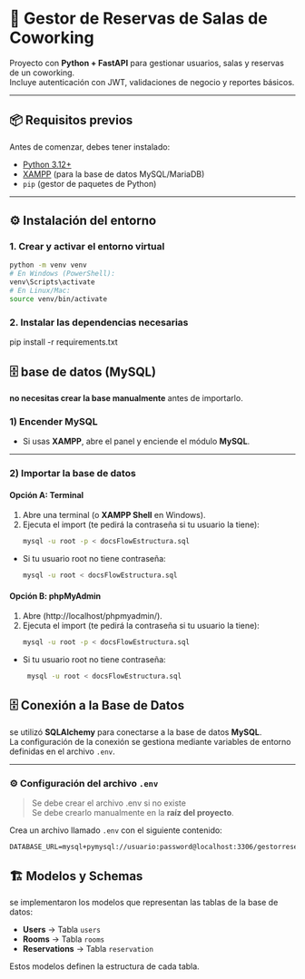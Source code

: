 # 🏢 Gestor de Reservas de Salas de Coworking

Proyecto con **Python + FastAPI** para gestionar usuarios, salas y reservas de un coworking.  
Incluye autenticación con JWT, validaciones de negocio y reportes básicos.  

---

## 📦 Requisitos previos

Antes de comenzar, debes tener instalado:

- [Python 3.12+](https://www.python.org/downloads/)  
- [XAMPP](https://www.apachefriends.org/es/index.html) (para la base de datos MySQL/MariaDB)  
- `pip` (gestor de paquetes de Python)  

---

## ⚙️ Instalación del entorno

### 1. Crear y activar el entorno virtual
```bash
python -m venv venv
# En Windows (PowerShell):
venv\Scripts\activate
# En Linux/Mac:
source venv/bin/activate
````

### 2. Instalar las dependencias necesarias
   pip install -r requirements.txt


## 🗄️  base de datos (MySQL)

 **no necesitas crear la base manualmente** antes de importarlo.

### 1) Encender MySQL
- Si usas **XAMPP**, abre el panel y enciende el módulo **MySQL**.

---

### 2) Importar la base de datos

#### Opción A: **Terminal**
1. Abre una terminal (o **XAMPP Shell** en Windows).
2. Ejecuta el import (te pedirá la contraseña si tu usuario la tiene):
   ```bash
   mysql -u root -p < docsFlowEstructura.sql
- Si tu usuario root no tiene contraseña:
   ```bash
   mysql -u root < docsFlowEstructura.sql

#### Opción B: **phpMyAdmin**
1. Abre (http://localhost/phpmyadmin/).
2. Ejecuta el import (te pedirá la contraseña si tu usuario la tiene):
   ```bash
   mysql -u root -p < docsFlowEstructura.sql
- Si tu usuario root no tiene contraseña:
  ```bash
   mysql -u root < docsFlowEstructura.sql


## 🗄️ Conexión a la Base de Datos

se utilizó **SQLAlchemy** para conectarse a la base de datos **MySQL**.  
La configuración de la conexión se gestiona mediante variables de entorno definidas en el archivo `.env`.

---

### ⚙️ Configuración del archivo `.env`
> Se debe crear el archivo .env si no existe  
> Se debe crearlo manualmente en la **raíz del proyecto**.

Crea un archivo llamado `.env` con el siguiente contenido:

```env
DATABASE_URL=mysql+pymysql://usuario:password@localhost:3306/gestorreservas
```

## 🏗️ Modelos y Schemas

se implementaron los modelos que representan las tablas de la base de datos:

- **Users** → Tabla `users`
- **Rooms** → Tabla `rooms`
- **Reservations** → Tabla `reservation`

Estos modelos definen la estructura de cada tabla.
